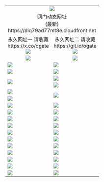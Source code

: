 ﻿<table>
  <tr></tr>
  <tr><td colspan=2 align=center><img src="https://diq79ad77mt8e.cloudfront.net/Up/oGate.jpg" /></td></tr>
  <tr><td colspan=2 align=center>网门动态网址<br/>(最新)
<br>https://diq79ad77mt8e.cloudfront.net
<br/>
    </td>
  </tr>
  <tr>
    <td align=center>永久网址一 请收藏<br/>https://x.co/ogate<br><a href="https://diq79ad77mt8e.cloudfront.net/Up/0WMGDL1.png"><img src="https://diq79ad77mt8e.cloudfront.net/Up/0WMGD1.png" /></a></td>
    <td align=center>永久网址二 请收藏<br/>https://git.io/ogate<br><a href="https://diq79ad77mt8e.cloudfront.net/Up/0WMGDL2.png"><img src="https://diq79ad77mt8e.cloudfront.net/Up/0WMGD2.png" /></a></td>
  </tr>
  <tr>
    <td align=center><a href="https://diq79ad77mt8e.cloudfront.net/?from=github"><img src="https://diq79ad77mt8e.cloudfront.net/Up/0WMPG.jpg" /></a></td>
    <td align=center><a href="https://diq79ad77mt8e.cloudfront.net/ogUP.aspx?name=0oGate.apk&from=github"><img src="https://diq79ad77mt8e.cloudfront.net/Up/0WMAZ.jpg" /></a></td>
  </tr>
  <tr>
    <td><a href="https://diq79ad77mt8e.cloudfront.net/oNote.aspx?id=oGate&from=github" target="_blank"><img src="https://diq79ad77mt8e.cloudfront.net/Up/0WCYY.jpg" /></a></td>
    <td><a href="https://diq79ad77mt8e.cloudfront.net/oNote.aspx?id=oNote&from=github" target="_blank"><img src="https://diq79ad77mt8e.cloudfront.net/Up/0WZTT.jpg" /></a></td>
  </tr>
  <tr>
    <td><a href="https://diq79ad77mt8e.cloudfront.net/ogDY.aspx?from=github" target="_blank"><img src="https://diq79ad77mt8e.cloudfront.net/Up/DY.jpg"/></a></td>
    <td><a href="https://diq79ad77mt8e.cloudfront.net/ogST.aspx?from=github" target="_blank"><img src="https://diq79ad77mt8e.cloudfront.net/Up/ST.jpg"/></a></td>
  </tr>
  <tr>
    <td rowspan=2><a href="https://diq79ad77mt8e.cloudfront.net/ogUP.aspx?name=WJ.mp4&count=240P:5,480P:1&from=github" target="_blank"><img src="https://diq79ad77mt8e.cloudfront.net/Up/WJ.jpg" /></a></td>
    <td><a href="https://diq79ad77mt8e.cloudfront.net/ogUP.aspx?name=DKC.mp4&count=17&from=github" target="_blank"><img src="https://diq79ad77mt8e.cloudfront.net/Up/DKC.jpg" /></a></td> 
  </tr>
  <tr>
    <td><a href="https://diq79ad77mt8e.cloudfront.net/ogUP.aspx?name=LRWS.mp4&count=6B:17,5A:10,5B:35,4A:14,4B:19,3A:10,3B:26,2A:16,2B:21,1A:23,1B:29&from=github" target="_blank"><img src="https://diq79ad77mt8e.cloudfront.net/Up/LRWS.jpg" /></a></td>
  </tr>
  <tr>
    <td><a href="https://diq79ad77mt8e.cloudfront.net/ogUP.aspx?name=JQR.mp4&count=2&from=github" target="_blank"><img src="https://diq79ad77mt8e.cloudfront.net/Up/JQR.jpg" /></a></td>   
    <td rowspan=2><a href="https://diq79ad77mt8e.cloudfront.net/ogUP.aspx?name=JP.mp4&count=9&from=github" target="_blank"><img src="https://diq79ad77mt8e.cloudfront.net/Up/JP.jpg" /></td>
  </tr>
  <tr>
    <td><a href="https://diq79ad77mt8e.cloudfront.net/ogUP.aspx?name=ZSJ.mp4&count=16&from=github" target="_blank"><img src="https://diq79ad77mt8e.cloudfront.net/Up/ZSJ.jpg" /></a></td>
  </tr>
  <tr>
    <td><a href="https://diq79ad77mt8e.cloudfront.net/ogUP.aspx?name=SSZJ.mp4&count=240P:6,480P:6&from=github" target="_blank"><img src="https://diq79ad77mt8e.cloudfront.net/Up/SSZJ.jpg" /></a></td>
    <td><a href="https://diq79ad77mt8e.cloudfront.net/ogUP.aspx?name=WH.mp4&from=github" target="_blank"><img src="https://diq79ad77mt8e.cloudfront.net/Up/WH.jpg" /></a></td>
  </tr>
  <tr>
    <td><a href="https://diq79ad77mt8e.cloudfront.net/ogUP.aspx?name=3XZM.mp4&count=240P:1,480P:1&from=github" target="_blank"><img src="https://diq79ad77mt8e.cloudfront.net/Up/3XZM.jpg" /></a></td>
    <td><a href="https://diq79ad77mt8e.cloudfront.net/ogUP.aspx?name=TRHY.mp4&from=github" target="_blank"><img src="https://diq79ad77mt8e.cloudfront.net/Up/TRHY.jpg" /></a></td>
  </tr>
  <tr>
    <td><a href="https://diq79ad77mt8e.cloudfront.net/ogUP.aspx?name=DWHM.mp4&from=github" target="_blank"><img src="https://diq79ad77mt8e.cloudfront.net/Up/DWHM.jpg" /></a></td>
    <td><a href="https://diq79ad77mt8e.cloudfront.net/ogUP.aspx?name=XTFY.mp4&count=24&from=github" target="_blank"><img src="https://diq79ad77mt8e.cloudfront.net/Up/XTFY.jpg" /></a></td>
  </tr>
  <tr>
    <td><a href="https://diq79ad77mt8e.cloudfront.net/ogUP.aspx?name=4SQQ.mp4&count=06:16&current=06:16&from=github" target="_blank"><img src="https://diq79ad77mt8e.cloudfront.net/Up/4SQQ0.jpg" /></a></td>
    <td><a href="https://diq79ad77mt8e.cloudfront.net/ogUP.aspx?name=4SHQ.mp4&count=06:18&current=06:18&from=github" target="_blank"><img src="https://diq79ad77mt8e.cloudfront.net/Up/4SHQ0.jpg" /></a></td>
  </tr>
  <tr>
    <td><a href="https://diq79ad77mt8e.cloudfront.net/ogUP.aspx?name=4SZG.mp4&count=06:18&current=06:17&from=github" target="_blank"><img src="https://diq79ad77mt8e.cloudfront.net/Up/4SZG0.jpg" /></a></td>
    <td><a href="https://diq79ad77mt8e.cloudfront.net/ogUP.aspx?name=4SDJ.mp4&count=06:30&current=06:29&from=github" target="_blank"><img src="https://diq79ad77mt8e.cloudfront.net/Up/4SDJ0.jpg" /></a></td>
  </tr>
  <tr>
    <td><a href="https://diq79ad77mt8e.cloudfront.net/onUP.aspx?name=https://x.co/dtw99&from=github" target="_blank"><img src="https://diq79ad77mt8e.cloudfront.net/Up/0DTW.jpg"/></a></td>
    <td><a href="https://diq79ad77mt8e.cloudfront.net/onUP.aspx?name=https://d2ao90bsskjq20.cloudfront.net/acenter/&from=github" target="_blank"><img src="https://diq79ad77mt8e.cloudfront.net/Up/0TDW.jpg" /></a></td>
  </tr>
  <tr>
    <td><a href="https://diq79ad77mt8e.cloudfront.net/onUP.aspx?name=https://d23nscda4f4lvy.cloudfront.net/gb/nsc413.htm&from=github" target="_blank"><img src="https://diq79ad77mt8e.cloudfront.net/Up/0DJY.jpg" /></a></td>
    <td><a href="https://diq79ad77mt8e.cloudfront.net/onUP.aspx?name=https://dgocdxv5343dc.cloudfront.net/xtr/gb/prog204.html&from=github" target="_blank"><img src="https://diq79ad77mt8e.cloudfront.net/Up/0XTR.jpg" /></a></td>
  </tr>
  <tr>
    <td><a href="https://diq79ad77mt8e.cloudfront.net/onUP.aspx?name=https://d7203y8eitivv.cloudfront.net&from=github" target="_blank"><img src="https://diq79ad77mt8e.cloudfront.net/Up/0MHW.jpg" /></a></td>
    <td><a href="https://diq79ad77mt8e.cloudfront.net/onUP.aspx?name=https://d38z1xzg5vtneh.cloudfront.net&from=github" target="_blank"><img src="https://diq79ad77mt8e.cloudfront.net/Up/0ZJW.jpg" /></a></td>
  </tr>
  <tr>
    <td><a href="https://diq79ad77mt8e.cloudfront.net/ogUP.aspx?name=FG.zip&from=github" target="_blank"><img src="https://diq79ad77mt8e.cloudfront.net/Up/FG.jpg" /></a></td>
    <td><a href="https://diq79ad77mt8e.cloudfront.net/ogUP.aspx?name=FGA.apk&from=github" target="_blank"><img src="https://diq79ad77mt8e.cloudfront.net/Up/FGA.jpg" /></a></td>
  </tr>
  <tr>
    <td><a href="https://diq79ad77mt8e.cloudfront.net/ogUP.aspx?name=U.zip&from=github" target="_blank"><img src="https://diq79ad77mt8e.cloudfront.net/Up/U.jpg" /></a></td>
    <td><a href="https://diq79ad77mt8e.cloudfront.net/ogUP.aspx?name=UA.apk&from=github" target="_blank"><img src="https://diq79ad77mt8e.cloudfront.net/Up/UA.jpg" /></a></td>
  </tr>
  <tr>
    <td><a href="https://diq79ad77mt8e.cloudfront.net/ogUP.aspx?name=0iPPOTV.zip&from=github" target="_blank"><img src="https://diq79ad77mt8e.cloudfront.net/Up/0iPPOTV.jpg" /></a></td>
    <td><a href="https://diq79ad77mt8e.cloudfront.net/ogUP.aspx?name=0iNTD.apk&from=github" target="_blank"><img src="https://diq79ad77mt8e.cloudfront.net/Up/0iNTD.jpg" /></a></td>
  </tr>
</table>
